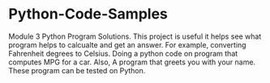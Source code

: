 # Python-Code-Samples
Module 3 Python Program Solutions.
This project is useful it helps see what program helps to calcualte and get an answer.
For example, converting Fahrenheit degrees to Celsius.
Doing a python code on  program that computes MPG for a car.
Also, A program that greets you with your name.
These program can be tested on Python.
